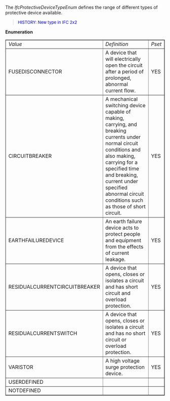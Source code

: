 ﻿The _IfcProtectiveDeviceTypeEnum_ defines the range of different types of protective device available.

> <font color="#0000FF" size="-1"> HISTORY: New type in IFC
		  2x2</font>
> 


**Enumeration**

<table border="1"> 
		<tr> 
		  <td><i>Value</i></td> 
		  <td><i>Definition</i></td> 
		  <td><i>Pset</i></td> 
		</tr> 
		<tr> 
		  <td>FUSEDISCONNECTOR</td> 
		  <td>A device that will electrically open the circuit after a period of
			 prolonged, abnormal current flow.</td> 
		  <td>YES</td> 
		</tr> 
		<tr> 
		  <td>CIRCUITBREAKER</td> 
		  <td>A mechanical switching device capable of making, carrying, and
			 breaking currents under normal circuit conditions and also making, carrying for
			 a specified time and breaking, current under specified abnormal circuit
			 conditions such as those of short circuit.</td> 
		  <td>YES</td> 
		</tr> 
		<tr> 
		  <td>EARTHFAILUREDEVICE</td> 
		  <td>An earth failure device acts to protect people and equipment from
			 the effects of current leakage.</td> 
		  <td>YES</td> 
		</tr> 
		<tr> 
		  <td>RESIDUALCURRENTCIRCUITBREAKER</td> 
		  <td>A device that opens, closes or isolates a circuit and has short
			 circuit and overload protection.</td> 
		  <td>YES</td> 
		</tr> 
		<tr> 
		  <td>RESIDUALCURRENTSWITCH</td> 
		  <td>A device that opens, closes or isolates a circuit and has no short
			 circuit or overload protection.</td> 
		  <td>YES</td> 
		</tr> 
		<tr> 
		  <td>VARISTOR</td> 
		  <td>A high voltage surge protection device.</td> 
		  <td>YES</td> 
		</tr> 
		<tr> 
		  <td>USERDEFINED</td> 
		  <td></td> 
		  <td></td> 
		</tr> 
		<tr> 
		  <td>NOTDEFINED</td> 
		  <td></td> 
		  <td></td> 
		</tr> 
	 </table>